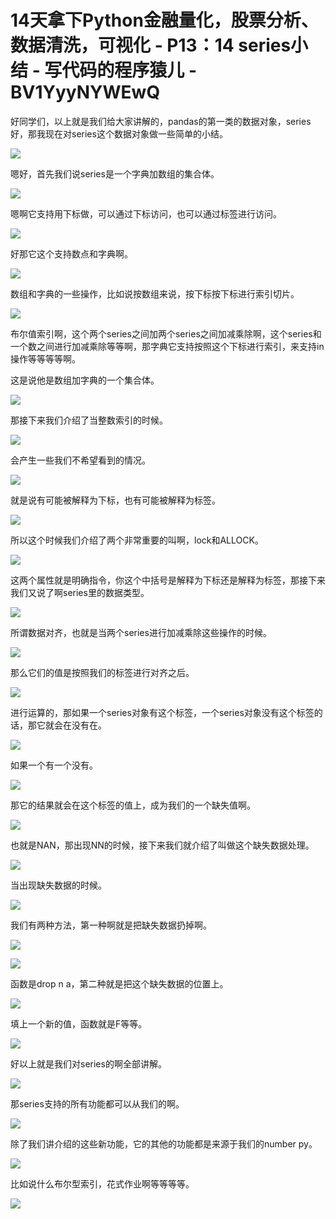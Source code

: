 # 14天拿下Python金融量化，股票分析、数据清洗，可视化 - P13：14 series小结 - 写代码的程序猿儿 - BV1YyyNYWEwQ

好同学们，以上就是我们给大家讲解的，pandas的第一类的数据对象，series好，那我现在对series这个数据对象做一些简单的小结。



![](img/52d38e96932879e8439540b8f9d20117_1.png)

嗯好，首先我们说series是一个字典加数组的集合体。

![](img/52d38e96932879e8439540b8f9d20117_3.png)

嗯啊它支持用下标做，可以通过下标访问，也可以通过标签进行访问。

![](img/52d38e96932879e8439540b8f9d20117_5.png)

好那它这个支持数点和字典啊。

![](img/52d38e96932879e8439540b8f9d20117_7.png)

数组和字典的一些操作，比如说按数组来说，按下标按下标进行索引切片。

![](img/52d38e96932879e8439540b8f9d20117_9.png)

布尔值索引啊，这个两个series之间加两个series之间加减乘除啊，这个series和一个数之间进行加减乘除等等啊，那字典它支持按照这个下标进行索引，来支持in操作等等等等啊。

这是说他是数组加字典的一个集合体。

![](img/52d38e96932879e8439540b8f9d20117_11.png)

那接下来我们介绍了当整数索引的时候。

![](img/52d38e96932879e8439540b8f9d20117_13.png)

会产生一些我们不希望看到的情况。

![](img/52d38e96932879e8439540b8f9d20117_15.png)

就是说有可能被解释为下标，也有可能被解释为标签。

![](img/52d38e96932879e8439540b8f9d20117_17.png)

所以这个时候我们介绍了两个非常重要的叫啊，lock和ALLOCK。

![](img/52d38e96932879e8439540b8f9d20117_19.png)

这两个属性就是明确指令，你这个中括号是解释为下标还是解释为标签，那接下来我们又说了啊series里的数据类型。



![](img/52d38e96932879e8439540b8f9d20117_21.png)

所谓数据对齐，也就是当两个series进行加减乘除这些操作的时候。

![](img/52d38e96932879e8439540b8f9d20117_23.png)

那么它们的值是按照我们的标签进行对齐之后。

![](img/52d38e96932879e8439540b8f9d20117_25.png)

进行运算的，那如果一个series对象有这个标签，一个series对象没有这个标签的话，那它就会在没有在。



![](img/52d38e96932879e8439540b8f9d20117_27.png)

如果一个有一个没有。

![](img/52d38e96932879e8439540b8f9d20117_29.png)

那它的结果就会在这个标签的值上，成为我们的一个缺失值啊。

![](img/52d38e96932879e8439540b8f9d20117_31.png)

也就是NAN，那出现NN的时候，接下来我们就介绍了叫做这个缺失数据处理。

![](img/52d38e96932879e8439540b8f9d20117_33.png)

当出现缺失数据的时候。

![](img/52d38e96932879e8439540b8f9d20117_35.png)

我们有两种方法，第一种啊就是把缺失数据扔掉啊。

![](img/52d38e96932879e8439540b8f9d20117_37.png)

![](img/52d38e96932879e8439540b8f9d20117_38.png)

函数是drop n a，第二种就是把这个缺失数据的位置上。

![](img/52d38e96932879e8439540b8f9d20117_40.png)

填上一个新的值，函数就是F等等。

![](img/52d38e96932879e8439540b8f9d20117_42.png)

好以上就是我们对series的啊全部讲解。

![](img/52d38e96932879e8439540b8f9d20117_44.png)

那series支持的所有功能都可以从我们的啊。

![](img/52d38e96932879e8439540b8f9d20117_46.png)

除了我们讲介绍的这些新功能，它的其他的功能都是来源于我们的number py。

![](img/52d38e96932879e8439540b8f9d20117_48.png)

比如说什么布尔型索引，花式作业啊等等等等。

![](img/52d38e96932879e8439540b8f9d20117_50.png)